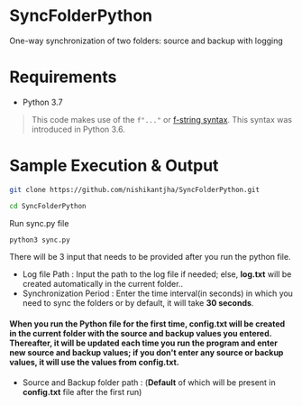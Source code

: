 # SyncFolderPython
One-way synchronization of two folders: source and backup with logging

# Requirements

  * Python 3.7

> This code makes use of the `f"..."` or [f-string
> syntax](https://docs.python.org/3/reference/lexical_analysis.html#f-strings). This syntax was
> introduced in Python 3.6.


# Sample Execution & Output

```Bash
git clone https://github.com/nishikantjha/SyncFolderPython.git
```
```Bash
cd SyncFolderPython
```

Run sync.py file

```Bash
python3 sync.py
```

There will be 3 input that needs to be provided after you run the python file.

- Log file Path : Input the path to the log file if needed; else, **log.txt** will be created automatically in the current folder..
- Synchronization Period : Enter the time interval(in seconds) in which you need to sync the folders or by default, it will take **30 seconds**.

#### When you run the Python file for the first time, config.txt will be created in the current folder with the source and backup values you entered. Thereafter, it will be updated each time you run the program and enter new source and backup values; if you don't enter any source or backup values, it will use the values from config.txt.

- Source and Backup folder path : (**Default** of which will be present in **config.txt** file after the first run)
